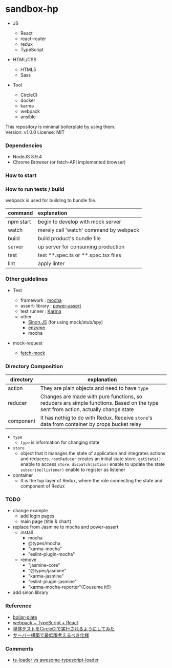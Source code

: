 # sandbox-hp #

* JS
    * React
    * react-router
    * redux
    * TypeScript
* HTML/CSS
    * HTML5
    * Sass

* Tool
     * CircleCI
     * docker
     * karma
     * webpack
     * ansible

This repository is minimal boilerplate by using them.    
Version: v1.0.0
License: MIT

### Dependencies ###
* NodeJS 8.9.4
* Chrome Browser (or fetch-API implemented browser)

### How to start ###


### How to run tests / build ###
webpack is used for building to bundle file.

| command | explanation |
|:---|:---|
| npm start | begin to develop with mock server |
| watch | merely call 'watch' command by webpack|
| build | build product's bundle file |
| server | up server for consuming production |
| test | test **.spec.ts or **.spec.tsx files |
| lint | apply linter |

### Other guidelines ###

* Test
    - framework : [mocha](https://mochajs.org/)
    - assert-library : [power-assert](https://github.com/power-assert-js/power-assert)
    - test runner : [Karma](https://github.com/karma-runner/karma)
    - other
        - [Sinon.JS](http://sinonjs.org/) (for using mock/stub/spy)
        - [enzyme](https://github.com/airbnb/enzyme)
        - mocha

* mock-request
    - [fetch-mock](http://www.wheresrhys.co.uk/fetch-mock/quickstart)

### Directory Composition ###

| directory | explanation |
|---|---|
| action |They are plain objects and need to have `type`|
| reducer |Changes are made with pure functions, so reducers ars simple functions. Based on the type sent from action, actually change state|
| component |It has nothig to do with Redux. Receive `store`'s data from container by props bucket relay|

* `type`
    - `type` is information  for changing state
* `store`
    - object that it manages the state of application and integrates actions and reducers.
    `rootReducer` creates an initial state store.
    `getState()` enable to access `store`.
    `dispatch(action)` enable to update the state
    `subscribe(listener)` enable to register as listener
* container
    - It is the top layer of Redux, where the role connecting the state and component of Redux

### TODO ###
* change example
    - add login pages
    - main page (title & chart)
* replace from Jasmine to mocha and power-assert
    - install
        - mocha
        - @types/mocha
        - "karma-mocha"
        - "eslint-plugin-mocha"
    - remove
        - "jasmine-core"
        - "@types/jasmine"
        - "karma-jasmine"
        - "eslint-plugin-jasmine"
        - "karma-mocha-reporter"(Cousume it!!)
* add sinon library

### Reference

* [boilar-plate](https://github.com/Microsoft/TypeScript-React-Starter)
* [webpack + TypeScript + React](https://codeburst.io/webpack-typescript-react-part-1-dc154e250f23)
* [単体テストをCircleCIで実行されるようにしてみた](https://qiita.com/TKR/items/9fb89f880f93cc6f3843)
* [サーバー構築で最低限考えるべき仕様](https://qiita.com/u6k/items/5b43d73f18af1f8f213b)

### Comments

* [ts-loader vs awesome-typescript-loader](https://github.com/s-panferov/awesome-typescript-loader#differences-between-ts-loader)
